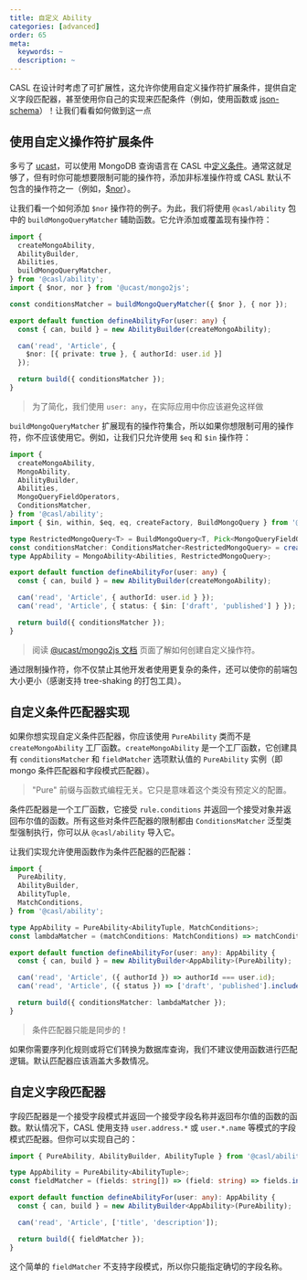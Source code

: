 ```yaml
---
title: 自定义 Ability
categories: [advanced]
order: 65
meta:
  keywords: ~
  description: ~
---
```


CASL 在设计时考虑了可扩展性，这允许你使用自定义操作符扩展条件，提供自定义字段匹配器，甚至使用你自己的实现来匹配条件（例如，使用函数或 [json-schema]）！让我们看看如何做到这一点

[json-schema]: https://json-schema.org/

## 使用自定义操作符扩展条件

多亏了 [ucast](https://github.com/stalniy/ucast)，可以使用 MongoDB 查询语言在 CASL 中[定义条件](../../guide/conditions-in-depth)。通常这就足够了，但有时你可能想要限制可能的操作符，添加非标准操作符或 CASL 默认不包含的操作符之一（例如，[$nor]）。

让我们看一个如何添加 `$nor` 操作符的例子。为此，我们将使用 `@casl/ability` 包中的 `buildMongoQueryMatcher` 辅助函数。它允许添加或覆盖现有操作符：

[$nor]: https://docs.mongodb.com/manual/reference/operator/query/nor/

```ts
import {
  createMongoAbility,
  AbilityBuilder,
  Abilities,
  buildMongoQueryMatcher,
} from '@casl/ability';
import { $nor, nor } from '@ucast/mongo2js';

const conditionsMatcher = buildMongoQueryMatcher({ $nor }, { nor });

export default function defineAbilityFor(user: any) {
  const { can, build } = new AbilityBuilder(createMongoAbility);

  can('read', 'Article', {
    $nor: [{ private: true }, { authorId: user.id }]
  });

  return build({ conditionsMatcher });
}
```

> 为了简化，我们使用 `user: any`，在实际应用中你应该避免这样做

`buildMongoQueryMatcher` 扩展现有的操作符集合，所以如果你想限制可用的操作符，你不应该使用它。例如，让我们只允许使用 `$eq` 和 `$in` 操作符：

```ts
import {
  createMongoAbility,
  MongoAbility,
  AbilityBuilder,
  Abilities,
  MongoQueryFieldOperators,
  ConditionsMatcher,
} from '@casl/ability';
import { $in, within, $eq, eq, createFactory, BuildMongoQuery } from '@ucast/mongo2js';

type RestrictedMongoQuery<T> = BuildMongoQuery<T, Pick<MongoQueryFieldOperators, '$eq' | '$in'>>;
const conditionsMatcher: ConditionsMatcher<RestrictedMongoQuery> = createFactory({ $in, $eq }, { in: within, eq });
type AppAbility = MongoAbility<Abilities, RestrictedMongoQuery>;

export default function defineAbilityFor(user: any) {
  const { can, build } = new AbilityBuilder(createMongoAbility);

  can('read', 'Article', { authorId: user.id } });
  can('read', 'Article', { status: { $in: ['draft', 'published'] } });

  return build({ conditionsMatcher });
}
```

> 阅读 [@ucast/mongo2js 文档](https://github.com/stalniy/ucast/tree/master/packages/mongo2js#custom-operator) 页面了解如何创建自定义操作符。

通过限制操作符，你不仅禁止其他开发者使用更复杂的条件，还可以使你的前端包大小更小（感谢支持 tree-shaking 的打包工具）。

## 自定义条件匹配器实现

如果你想实现自定义条件匹配器，你应该使用 `PureAbility` 类而不是 `createMongoAbility` 工厂函数。`createMongoAbility` 是一个工厂函数，它创建具有 `conditionsMatcher` 和 `fieldMatcher` 选项默认值的 `PureAbility` 实例（即 mongo 条件匹配器和字段模式匹配器）。

> "Pure" 前缀与函数式编程无关。它只是意味着这个类没有预定义的配置。

条件匹配器是一个工厂函数，它接受 `rule.conditions` 并返回一个接受对象并返回布尔值的函数。所有这些对条件匹配器的限制都由 `ConditionsMatcher` 泛型类型强制执行，你可以从 `@casl/ability` 导入它。

让我们实现允许使用函数作为条件匹配器的匹配器：

```ts
import {
  PureAbility,
  AbilityBuilder,
  AbilityTuple,
  MatchConditions,
} from '@casl/ability';

type AppAbility = PureAbility<AbilityTuple, MatchConditions>;
const lambdaMatcher = (matchConditions: MatchConditions) => matchConditions;

export default function defineAbilityFor(user: any): AppAbility {
  const { can, build } = new AbilityBuilder<AppAbility>(PureAbility);

  can('read', 'Article', ({ authorId }) => authorId === user.id);
  can('read', 'Article', ({ status }) => ['draft', 'published'].includes(status));

  return build({ conditionsMatcher: lambdaMatcher });
}
```

> 条件匹配器只能是同步的！

如果你需要序列化规则或将它们转换为数据库查询，我们不建议使用函数进行匹配逻辑。默认匹配器应该涵盖大多数情况。

## 自定义字段匹配器

字段匹配器是一个接受字段模式并返回一个接受字段名称并返回布尔值的函数的函数。默认情况下，CASL 使用支持 `user.address.*` 或 `user.*.name` 等模式的字段模式匹配器。但你可以实现自己的：

```ts
import { PureAbility, AbilityBuilder, AbilityTuple } from '@casl/ability';

type AppAbility = PureAbility<AbilityTuple>;
const fieldMatcher = (fields: string[]) => (field: string) => fields.includes(field);

export default function defineAbilityFor(user: any): AppAbility {
  const { can, build } = new AbilityBuilder<AppAbility>(PureAbility);

  can('read', 'Article', ['title', 'description']);

  return build({ fieldMatcher });
}
```

这个简单的 `fieldMatcher` 不支持字段模式，所以你只能指定确切的字段名称。
